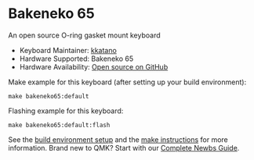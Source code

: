 # Bakeneko 65

An open source O-ring gasket mount keyboard

* Keyboard Maintainer: [kkatano](https://github.com/kkatano)
* Hardware Supported: Bakeneko 65
* Hardware Availability: [Open source on GitHub](https://github.com/kkatano/bakeneko-65-pcb)

Make example for this keyboard (after setting up your build environment):

    make bakeneko65:default

Flashing example for this keyboard:

    make bakeneko65:default:flash

See the [build environment setup](https://docs.qmk.fm/#/getting_started_build_tools) and the [make instructions](https://docs.qmk.fm/#/getting_started_make_guide) for more information. Brand new to QMK? Start with our [Complete Newbs Guide](https://docs.qmk.fm/#/newbs).
